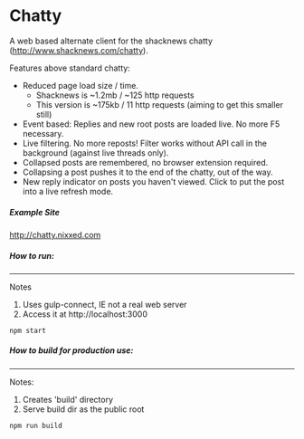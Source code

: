 Chatty
====
A web based alternate client for the shacknews chatty (http://www.shacknews.com/chatty).

Features above standard chatty:
* Reduced page load size / time.
  * Shacknews is ~1.2mb / ~125 http requests
  * This version is ~175kb / 11 http requests (aiming to get this smaller still)
* Event based: Replies and new root posts are loaded live. No more F5 necessary.
* Live filtering. No more reposts! Filter works without API call in the background (against live threads only).
* Collapsed posts are remembered, no browser extension required.
* Collapsing a post pushes it to the end of the chatty, out of the way.
* New reply indicator on posts you haven't viewed. Click to put the post into a live refresh mode.

##### Example Site
http://chatty.nixxed.com

##### How to run:
---------
Notes
  1. Uses gulp-connect, IE not a real web server
  2. Access it at http://localhost:3000
~~~~
npm start
~~~~

##### How to build for production use:
---------
Notes:
  1. Creates 'build' directory
  2. Serve build dir as the public root
~~~~
npm run build
~~~~
